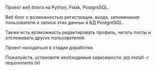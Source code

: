 Проект веб блога на Python, Flask, PostgreSQL.

Веб блог с возможностью регистрации, входа, запоминания пользователя и записи этих данных в БД PostgreSQL.

Также есть возможность редактировать профиль, читать посты и отслеживать других пользователей.

Проект находиться в стадии доработки.

Пожалуйста, установите необходимые зависимости: pip install -r requirements.txt
